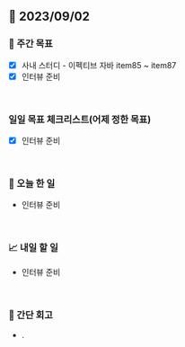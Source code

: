 ## 📅 2023/09/02


### 👏 주간 목표

- [x] 사내 스터디 - 이펙티브 자바 item85 ~ item87
- [x] 인터뷰 준비

<br/>

### 일일 목표 체크리스트(어제 정한 목표)

- [x] 인터뷰 준비

<br/>

### 💯 오늘 한 일

- 인터뷰 준비

<br/>

### 📈 내일 할 일

- 인터뷰 준비

<br/>

### 🤔 간단 회고

- .
 
